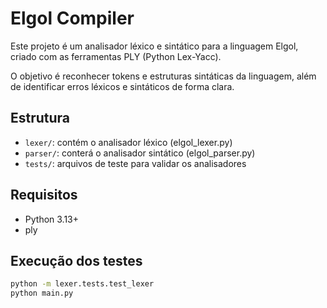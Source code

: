 # Elgol Compiler

Este projeto é um analisador léxico e sintático para a linguagem Elgol, criado com as ferramentas PLY (Python Lex-Yacc).

O objetivo é reconhecer tokens e estruturas sintáticas da linguagem, além de identificar erros léxicos e sintáticos de forma clara.

## Estrutura

- `lexer/`: contém o analisador léxico (elgol_lexer.py)
- `parser/`: conterá o analisador sintático (elgol_parser.py)
- `tests/`: arquivos de teste para validar os analisadores

## Requisitos

- Python 3.13+
- ply

## Execução dos testes

```bash
python -m lexer.tests.test_lexer
python main.py

